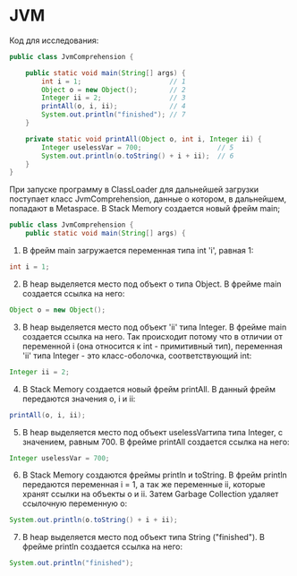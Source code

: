 # JVM

Код для исследования:
```java
public class JvmComprehension {

    public static void main(String[] args) {
        int i = 1;                      // 1
        Object o = new Object();        // 2
        Integer ii = 2;                 // 3
        printAll(o, i, ii);             // 4
        System.out.println("finished"); // 7
    }

    private static void printAll(Object o, int i, Integer ii) {
        Integer uselessVar = 700;                   // 5
        System.out.println(o.toString() + i + ii);  // 6
    }
}
```
При запуске программу в ClassLoader для дальнейшей загрузки поступает класс JvmComprehension, данные о котором, в дальнейшем, попадают в Metaspace.
В Stack Memory создается новый фрейм main;
```java
public class JvmComprehension {
    public static void main(String[] args) {
```
1) В фрейм main загружается переменная типа int 'i', равная 1:
```java
int i = 1;
```
2) В heap выделяется место под объект o типа Object. В фрейме main создается ссылка на него:
```java
Object o = new Object();
```
3) В heap выделяется место под объект 'ii' типа Integer. В фрейме main создается ссылка на него. Так происходит потому что в отличии от переменной i (она относится к int - примитивный тип), переменная 'ii' типа Integer - это класс-оболочка, соответствующий int:
```java
Integer ii = 2;
```
4) В Stack Memory создается новый фрейм printAll. В данный фрейм передаются значения o, i и ii:
```java
printAll(o, i, ii);
```
5) В heap выделяется место под объект uselessVarтипа типа Integer, с значением, равным 700. В фрейме printAll создается ссылка на него:
```java
Integer uselessVar = 700;
```
6) В Stack Memory создаются фреймы println и toString. В фрейм println передаются переменная i = 1, а так же переменные ii, которые хранят ссылки на объекты o и ii. Затем Garbage Collection удаляет ссылочную переменную o:
```java
System.out.println(o.toString() + i + ii);
```
7) В heap выделяется место под объект типа String ("finished"). В фрейме println создается ссылка на него: 
```java
System.out.println("finished");
```
